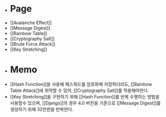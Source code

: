 - # Page
- [[Avalanche Effect]]
- [[Message Digest]]
- [[Rainbow Table]]
- [[Cryptography Salt]]
- [[Brute Force Attack]]
- [[Key Stretching]]
- # Memo
- [[Hash Function]]을 사용해 패스워드를 암호화해 저장하더라도, [[Rainbow Table Attack]]에 취약할 수 있어, [[Cryptography Salt]]를 적용해야한다.
- [[Key Stretching]]을 구현하기 위해 [[Hash Function]]를 반복 수행하는 방법을 사용할수 있으며, [[Django]]의 경우 4.0 버전을 기준으로 [[Message Digest]]를 생성하기 위해 32만번을 반복한다.